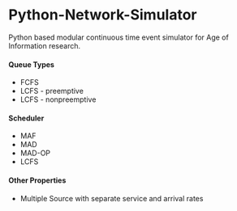 # Python-Network-Simulator

Python based modular continuous time event simulator for Age of Information research.

#### Queue Types
* FCFS
* LCFS - preemptive
* LCFS - nonpreemptive

#### Scheduler
* MAF
* MAD
* MAD-OP
* LCFS

#### Other Properties
* Multiple Source with separate service and arrival rates

